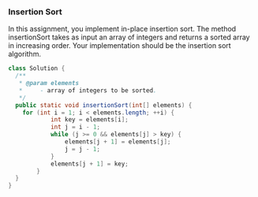 ### Insertion Sort

In this assignment, you implement in-place insertion sort. 
The method insertionSort takes as input an array of integers and returns a sorted array in increasing order. 
Your implementation should be the insertion sort algorithm.

```java
class Solution {
  /**
   * @param elements
   *     - array of integers to be sorted.
   */
  public static void insertionSort(int[] elements) {
    for (int i = 1; i < elements.length; ++i) { 
            int key = elements[i]; 
            int j = i - 1; 
            while (j >= 0 && elements[j] > key) { 
                elements[j + 1] = elements[j]; 
                j = j - 1; 
            } 
            elements[j + 1] = key; 
        } 
  }
}
```
